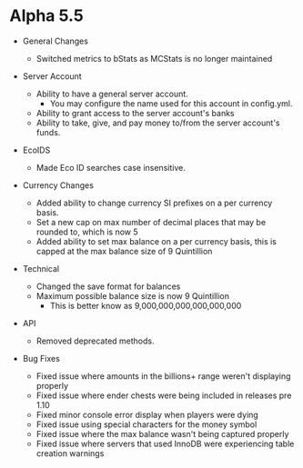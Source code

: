 Alpha 5.5
=============================
- General Changes
  - Switched metrics to bStats as MCStats is no longer maintained
- Server Account
  - Ability to have a general server account.
    - You may configure the name used for this account in config.yml.
  - Ability to grant access to the server account's banks
  - Ability to take, give, and pay money to/from the server account's funds.
- EcoIDS
  - Made Eco ID searches case insensitive.
- Currency Changes
  - Added ability to change currency SI prefixes on a per currency basis.
  - Set a new cap on max number of decimal places that may be rounded to, which is now 5
  - Added ability to set max balance on a per currency basis, this is capped at the max balance size of 9 Quintillion
- Technical
  - Changed the save format for balances
  - Maximum possible balance size is now 9 Quintillion
    - This is better know as 9,000,000,000,000,000,000
- API
  - Removed deprecated methods.

- Bug Fixes
  - Fixed issue where amounts in the billions+ range weren't displaying properly
  - Fixed issue where ender chests were being included in releases pre 1.10
  - Fixed minor console error display when players were dying
  - Fixed issue using special characters for the money symbol
  - Fixed issue where the max balance wasn't being captured properly
  - Fixed issue where servers that used InnoDB were experiencing table creation warnings